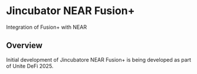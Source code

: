 # Jincubator NEAR Fusion+

Integration of Fusion+ with NEAR

## Overview

Initial development of Jincubatore NEAR Fusion+ is being developed as part of Unite DeFi 2025.
